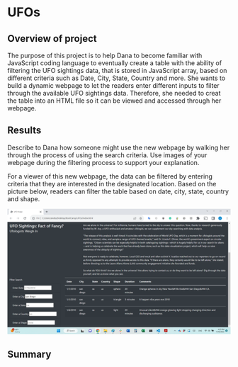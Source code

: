 # UFOs

## Overview of project

The purpose of this project is to help Dana to become familiar with JavaScript coding language to eventually create a table with the ability of filtering the UFO sightings data, that is stored in JavaScript array, based on different criteria such as Date, City, State, Country and more. She wants to build a dynamic webpage to let the readers enter different inputs to filter through the available UFO sightings data. Therefore, she needed to creat the table into an HTML file so it can be viewed and accessed through her webpage.


## Results
 Describe to Dana how someone might use the new webpage by walking her through the process of using the search criteria. Use images of your webpage during the filtering process to support your explanation.
 
For a viewer of this new webpage, the data can be filtered by entering criteria that they are interested in the designated location. Based on the picture below, readers can filter the table based on date, city, state, country and shape. 

![](/images/1.png)

## Summary
